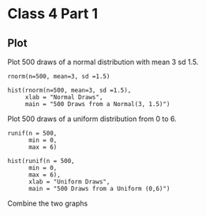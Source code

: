 # Class 4 Part 1 
## Plot
Plot 500 draws of a normal distribution with mean 3 sd 1.5. 
```
rnorm(n=500, mean=3, sd =1.5)

hist(rnorm(n=500, mean=3, sd =1.5), 
     xlab = "Normal Draws", 
     main = "500 Draws from a Normal(3, 1.5)")
```
Plot 500 draws of a uniform distribution from 0 to 6. 
```
runif(n = 500,
      min = 0,
      max = 6)
      
hist(runif(n = 500,
      min = 0,
      max = 6),
      xlab = "Uniform Draws",
      main = "500 Draws from a Uniform (0,6)")
```
Combine the two graphs
